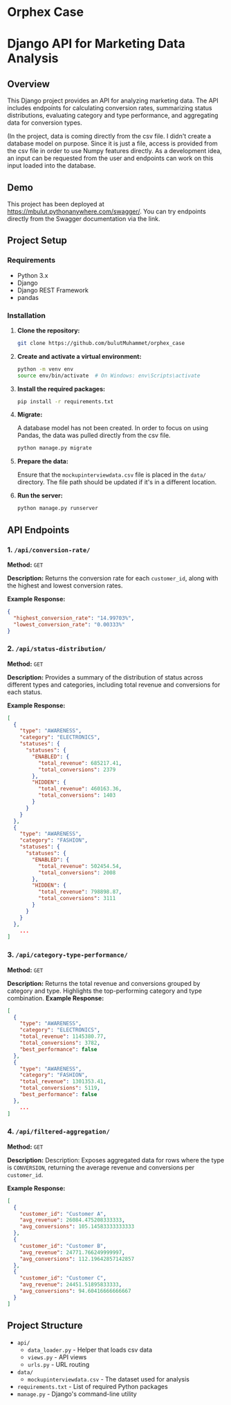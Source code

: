 # Orphex Case﻿

# Django API for Marketing Data Analysis

## Overview

This Django project provides an API for analyzing marketing data. The API includes endpoints for calculating conversion rates, summarizing status distributions, evaluating category and type performance, and aggregating data for conversion types.

(In the project, data is coming directly from the csv file. I didn't create a database model on purpose. Since it is just a file, access is provided from the csv file in order to use Numpy features directly. As a development idea, an input can be requested from the user and endpoints can work on this input loaded into the database.

## Demo

This project has been deployed at https://mbulut.pythonanywhere.com/swagger/. You can try endpoints directly from the Swagger documentation via the link.

## Project Setup

### Requirements

- Python 3.x
- Django
- Django REST Framework
- pandas

### Installation

1. **Clone the repository:**

    ```bash
    git clone https://github.com/bulutMuhammet/orphex_case
    ```

2. **Create and activate a virtual environment:**

    ```bash
    python -m venv env
    source env/bin/activate  # On Windows: env\Scripts\activate
    ```

3. **Install the required packages:**

    ```bash
    pip install -r requirements.txt
    ```
   
3. **Migrate:**
    
    A database model has not been created. In order to focus on using Pandas, the data was pulled directly from the csv file.
    ```bash
    python manage.py migrate
    ```

4. **Prepare the data:**

   Ensure that the `mockupinterviewdata.csv` file is placed in the `data/` directory. The file path should be updated if it's in a different location.


5. **Run the server:**
    
    ```bash
    python manage.py runserver
    ```

## API Endpoints

### 1. `/api/conversion-rate/`

**Method:** `GET`

**Description:** Returns the conversion rate for each `customer_id`, along with the highest and lowest conversion rates.

**Example Response:**

```json
{
  "highest_conversion_rate": "14.99703%",
  "lowest_conversion_rate": "0.00333%"
}
```

### 2. `/api/status-distribution/`

**Method:** `GET`

**Description:** Provides a summary of the distribution of status across different types and categories, including total revenue and conversions for each status.

**Example Response:**

```json
[
  {
    "type": "AWARENESS",
    "category": "ELECTRONICS",
    "statuses": {
      "statuses": {
        "ENABLED": {
          "total_revenue": 685217.41,
          "total_conversions": 2379
        },
        "HIDDEN": {
          "total_revenue": 460163.36,
          "total_conversions": 1403
        }
      }
    }
  },
  {
    "type": "AWARENESS",
    "category": "FASHION",
    "statuses": {
      "statuses": {
        "ENABLED": {
          "total_revenue": 502454.54,
          "total_conversions": 2008
        },
        "HIDDEN": {
          "total_revenue": 798898.87,
          "total_conversions": 3111
        }
      }
    }
  },
    ...
]
```

### 3. `/api/category-type-performance/`

**Method:** `GET`

**Description:**  Returns the total revenue and conversions grouped by category and type. Highlights the top-performing category and type combination.
**Example Response:**

```json
[
  {
    "type": "AWARENESS",
    "category": "ELECTRONICS",
    "total_revenue": 1145380.77,
    "total_conversions": 3782,
    "best_performance": false
  },
  {
    "type": "AWARENESS",
    "category": "FASHION",
    "total_revenue": 1301353.41,
    "total_conversions": 5119,
    "best_performance": false
  },
    ...
]
```

### 4. `/api/filtered-aggregation/`

**Method:** `GET`

**Description:**  Description: Exposes aggregated data for rows where the type is `CONVERSION`, returning the average revenue and conversions per `customer_id`.


**Example Response:**

```json
[
  {
    "customer_id": "Customer A",
    "avg_revenue": 26084.475208333333,
    "avg_conversions": 105.14583333333333
  },
  {
    "customer_id": "Customer B",
    "avg_revenue": 24771.766249999997,
    "avg_conversions": 112.19642857142857
  },
  {
    "customer_id": "Customer C",
    "avg_revenue": 24451.51895833333,
    "avg_conversions": 94.60416666666667
  }
]
```

## Project Structure

- `api/`
  - `data_loader.py` - Helper that loads csv data
  - `views.py` - API views
  - `urls.py` - URL routing
- `data/` 
  - `mockupinterviewdata.csv` - The dataset used for analysis
- `requirements.txt` - List of required Python packages
- `manage.py` - Django's command-line utility
